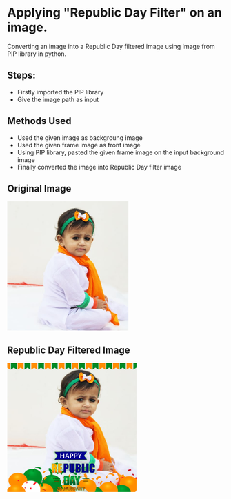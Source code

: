 # Applying "Republic Day Filter" on an image.

Converting an image into a Republic Day filtered image using Image from PIP library in python.

## Steps:
* Firstly imported the PIP library 
* Give the image path as input

## Methods Used
* Used the given image as backgroung image
* Used the given frame image as front image
* Using PIP library, pasted the given frame image on the input background image 
* Finally converted the image into Republic Day filter image


## Original Image
<img src="Images/Image.jpg" height="300px">

## Republic Day Filtered Image
<img src="Images/Republic Day Filtered Image.png" height="300px">
